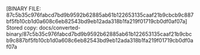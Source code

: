 [BINARY FILE: 87c5b35c976fabcd7bd9b9592b62885ab61b122653135caaf21b9cbcb9c887bf5fb10cb1d0a608c6eb82543bd9eb12ada318b1fa219f01719cb0df0af07a]
Stored copy: docs/converted-binary/87c5b35c976fabcd7bd9b9592b62885ab61b122653135caaf21b9cbcb9c887bf5fb10cb1d0a608c6eb82543bd9eb12ada318b1fa219f01719cb0df0af07a
